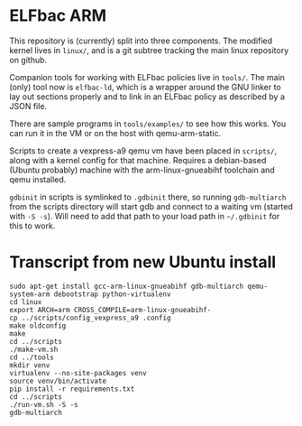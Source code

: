 # ELFbac ARM

This repository is (currently) split into three components. The modified kernel
lives in `linux/`, and is a git subtree tracking the main linux repository on
github.

Companion tools for working with ELFbac policies live in `tools/`. The main
(only) tool now is `elfbac-ld`, which is a wrapper around the GNU linker to lay
out sections properly and to link in an ELFbac policy as described by a JSON
file.

There are sample programs in `tools/examples/` to see how this works. You can
run it in the VM or on the host with qemu-arm-static.

Scripts to create a vexpress-a9 qemu vm have been placed in `scripts/`, along with
a kernel config for that machine. Requires a debian-based (Ubuntu probably)
machine with the arm-linux-gnueabihf toolchain and qemu installed.

`gdbinit` in scripts is symlinked to `.gdbinit` there, so running
`gdb-multiarch` from the scripts directory will start gdb and connect to a
waiting vm (started with `-S -s`). Will need to add that path to your load path
in `~/.gdbinit` for this to
work.

# Transcript from new Ubuntu install

    sudo apt-get install gcc-arm-linux-gnueabihf gdb-multiarch qemu-system-arm debootstrap python-virtualenv
    cd linux
    export ARCH=arm CROSS_COMPILE=arm-linux-gnueabihf-
    cp ../scripts/config_vexpress_a9 .config
    make oldconfig
    make
    cd ../scripts
    ./make-vm.sh
    cd ../tools
    mkdir venv
    virtualenv --no-site-packages venv
    source venv/bin/activate
    pip install -r requirements.txt
    cd ../scripts
    ./run-vm.sh -S -s
    gdb-multiarch


